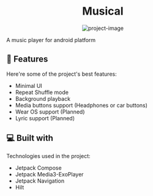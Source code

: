 <h1 align="center" id="title">Musical</h1>

<p align="center"><img src="https://socialify.git.ci/Ramink78/Musical/image?description=1&amp;descriptionEditable=A%20beautiful%20music%20player&amp;font=KoHo&amp;language=1&amp;name=1&amp;owner=1&amp;pattern=Solid&amp;theme=Light" alt="project-image"></p>

<p id="description">A music player for android platform</p>

  
  
<h2>🧐 Features</h2>

Here're some of the project's best features:

*   Minimal UI
*   Repeat Shuffle mode
*   Background playback
*   Media buttons support (Headphones or car buttons)
*   Wear OS support (Planned)
*   Lyric support (Planned)

  
  
<h2>💻 Built with</h2>

Technologies used in the project:

*   Jetpack Compose
*   Jetpack Media3-ExoPlayer
*   Jetpack Navigation
*   Hilt
